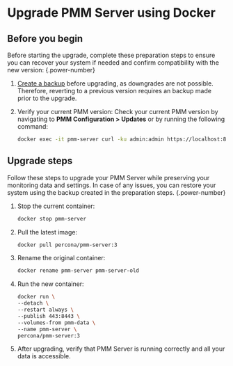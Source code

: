 # Upgrade PMM Server using Docker

## Before you begin

Before starting the upgrade, complete these preparation steps to ensure you can recover your system if needed and confirm compatibility with the new version:
{.power-number}

1. [Create a backup]((../install-pmm/install-pmm-server/baremetal/docker/backup_container.md).) before upgrading, as downgrades are not possible. Therefore, reverting to a previous version requires an backup made prior to the upgrade.

2. Verify your current PMM version: Check your current PMM version by navigating to **PMM Configuration > Updates** or by running the following command: 

    ```sh
   docker exec -it pmm-server curl -ku admin:admin https://localhost:8443/v1/version
    ```

## Upgrade steps

Follow these steps to upgrade your PMM Server while preserving your monitoring data and settings. In case of any issues, you can restore your system using the backup created in the preparation steps.
{.power-number}

1. Stop the current container:

    ```sh
   docker stop pmm-server
    ```

3. Pull the latest image:

    ```sh
   docker pull percona/pmm-server:3
    ```

4. Rename the original container:

    ```sh
   docker rename pmm-server pmm-server-old
    ```

5. Run the new container:

    ```sh
   docker run \
   --detach \
   --restart always \
   --publish 443:8443 \
   --volumes-from pmm-data \
   --name pmm-server \
   percona/pmm-server:3
   ```

6. After upgrading, verify that PMM Server is running correctly and all your data is accessible.
